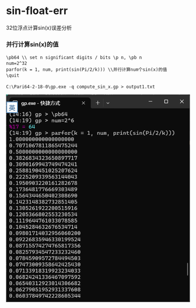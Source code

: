 # sin-float-err
32位浮点计算sin(x)误差分析

### 并行计算sin(x)的值
```gp
\pb64 \\ set n significant digits / bits \p n, \pb n
num=2^32
parfor(k = 1, num, print(sin(Pi/2/k))) \\并行计算num个sin(x)的值
\quit
```
 `C:\Pari64-2-18-0\gp.exe -q compute_sin_x.gp > output1.txt`

 ![](screenshot-1.png)